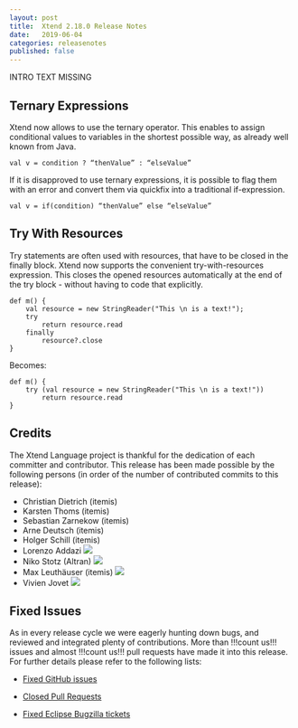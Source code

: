 ```yaml
---
layout: post
title:  Xtend 2.18.0 Release Notes
date:   2019-06-04
categories: releasenotes
published: false
---
```


INTRO TEXT MISSING

## Ternary Expressions

Xtend now allows to use the ternary operator. This enables to assign conditional values to variables in the shortest possible way, as already well known from Java.

```
val v = condition ? “thenValue” : “elseValue”
```

If it is disapproved to use ternary expressions, it is possible to flag them with an error and convert them via quickfix into a traditional if-expression.

```
val v = if(condition) “thenValue” else “elseValue”
```

## Try With Resources

Try statements are often used with resources, that have to be closed in the finally block. Xtend now supports the convenient try-with-resources expression. This closes the opened resources automatically at the end of the try block - without having to code that explicitly.


```
def m() {
    val resource = new StringReader("This \n is a text!");
    try
        return resource.read
    finally
        resource?.close     
}
```

Becomes:

```
def m() {
    try (val resource = new StringReader("This \n is a text!"))
        return resource.read
}
```

## Credits

The Xtend Language project is thankful for the dedication of each committer and contributor. This release has been made possible by the following persons (in order of the number of contributed commits to this release):

- Christian Dietrich (itemis)
- Karsten Thoms (itemis)
- Sebastian Zarnekow (itemis)
- Arne Deutsch (itemis)
- Holger Schill (itemis)
- Lorenzo Addazi ![](https://img.shields.io/badge/-first%20time%20contributor-green.svg)
- Niko Stotz (Altran) ![](https://img.shields.io/badge/-first%20time%20contributor-green.svg)
- Max Leuthäuser (itemis) ![](https://img.shields.io/badge/-first%20time%20contributor-green.svg)
- Vivien Jovet ![](https://img.shields.io/badge/-first%20time%20contributor-green.svg)

## Fixed Issues

As in every release cycle we were eagerly hunting down bugs, and reviewed and integrated plenty of contributions. More than !!!count us!!! issues and almost !!!count us!!! pull requests have made it into this release. For further details please refer to the following lists:

* [Fixed GitHub issues](https://github.com/search?q=is%3Aissue+milestone%3ARelease_2.18+is%3Aclosed+repo%3Aeclipse%2Fxtext-xtend&type=Issues)

* [Closed Pull Requests](https://github.com/search?q=is%3Apr+milestone%3ARelease_2.18+is%3Aclosed+repo%3Aeclipse%2Fxtext-xtend&type=Issues)

* [Fixed Eclipse Bugzilla tickets](https://bugs.eclipse.org/bugs/buglist.cgi?bug_status=RESOLVED&bug_status=VERIFIED&bug_status=CLOSED&classification=Modeling&classification=Tools&columnlist=product%2Ccomponent%2Cassigned_to%2Cbug_status%2Cresolution%2Cshort_desc%2Cchangeddate%2Ckeywords&f0=OP&f1=OP&f3=CP&f4=CP&known_name=Xtext%202.18&list_id=16618269&product=TMF&product=Xtend&query_based_on=Xtext%202.18&query_format=advanced&status_whiteboard=v2.18&status_whiteboard_type=allwordssubstr)
